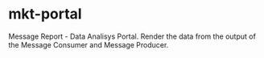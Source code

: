 # mkt-portal
Message Report - Data Analisys Portal. Render the data from the output of the Message Consumer and Message Producer.
